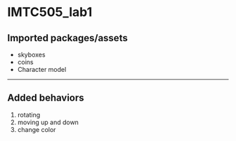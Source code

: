 # IMTC505_lab1
## Imported packages/assets
-  skyboxes
-   coins
- Character model
---
## Added behaviors
1. rotating
2. moving up and down
3. change color
